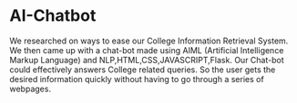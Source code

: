 # AI-Chatbot
We researched on ways to ease our College Information Retrieval System. We then came up with a chat-bot made using AIML (Artificial Intelligence Markup Language) and NLP,HTML,CSS,JAVASCRIPT,Flask. Our Chat-bot could effectively answers College related queries. So the user gets the desired information quickly without having to go through a series of  webpages.
